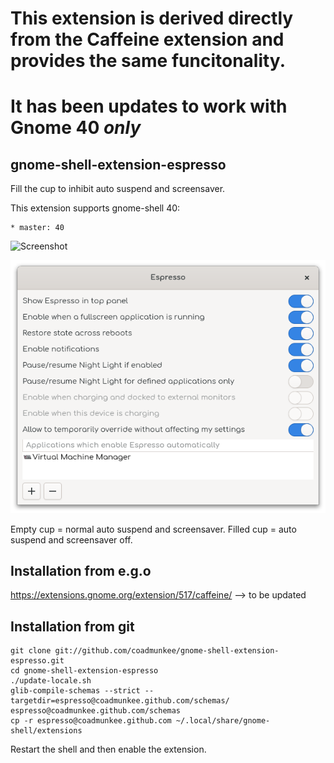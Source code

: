 # This extension is derived directly from the Caffeine extension and provides the same funcitonality.
# It has been updates to work with Gnome 40 _only_

## gnome-shell-extension-espresso

Fill the cup to inhibit auto suspend and screensaver.

This extension supports gnome-shell 40:

    * master: 40

![Screenshot](https://github.com/coadmunkee/gnome-shell-extension-espresso/raw/master/screenshot.png)

![Preferences](https://github.com/coadmunkee/gnome-shell-extension-espresso/raw/master/screenshot-prefs.png)

Empty cup = normal auto suspend and screensaver. Filled cup = auto suspend and
screensaver off.

## Installation from e.g.o

https://extensions.gnome.org/extension/517/caffeine/   --> to be updated

## Installation from git

    git clone git://github.com/coadmunkee/gnome-shell-extension-espresso.git
    cd gnome-shell-extension-espresso
    ./update-locale.sh
    glib-compile-schemas --strict --targetdir=espresso@coadmunkee.github.com/schemas/ espresso@coadmunkee.github.com/schemas
    cp -r espresso@coadmunkee.github.com ~/.local/share/gnome-shell/extensions

Restart the shell and then enable the extension.
